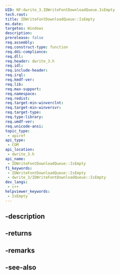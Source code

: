 ```yaml
---
UID: NF:dwrite_3.IDWriteFontDownloadQueue.IsEmpty
tech.root: 
title: IDWriteFontDownloadQueue::IsEmpty
ms.date: 
targetos: Windows
description: 
prerelease: false
req.assembly: 
req.construct-type: function
req.ddi-compliance: 
req.dll: 
req.header: dwrite_3.h
req.idl: 
req.include-header: 
req.irql: 
req.kmdf-ver: 
req.lib: 
req.max-support: 
req.namespace: 
req.redist: 
req.target-min-winverclnt: 
req.target-min-winversvr: 
req.target-type: 
req.type-library: 
req.umdf-ver: 
req.unicode-ansi: 
topic_type:
 - apiref
api_type:
 - COM
api_location:
 - dwrite_3.h
api_name:
 - IDWriteFontDownloadQueue::IsEmpty
f1_keywords:
 - IDWriteFontDownloadQueue::IsEmpty
 - dwrite_3/IDWriteFontDownloadQueue::IsEmpty
dev_langs:
 - c++
helpviewer_keywords:
 - IsEmpty
---
```


## -description

## -returns

## -remarks

## -see-also

